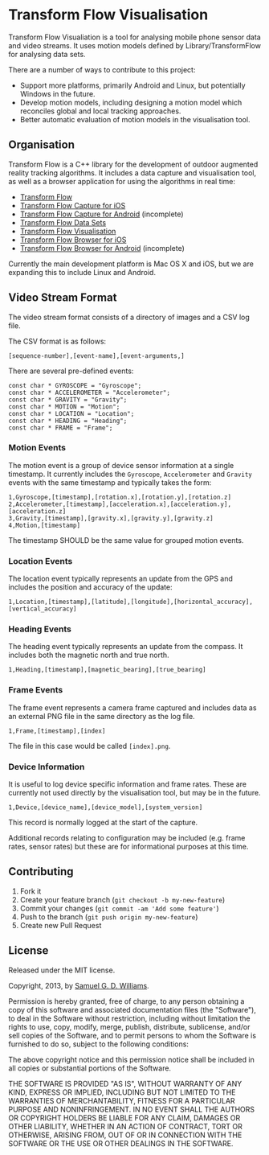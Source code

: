 # Transform Flow Visualisation

Transform Flow Visualiation is a tool for analysing mobile phone sensor data and video streams. It uses motion models defined by Library/TransformFlow for analysing data sets.

There are a number of ways to contribute to this project:

- Support more platforms, primarily Android and Linux, but potentially Windows in the future.
- Develop motion models, including designing a motion model which reconciles global and local tracking approaches.
- Better automatic evaluation of motion models in the visualisation tool.

## Organisation

Transform Flow is a C++ library for the development of outdoor augmented reality tracking algorithms. It includes a data capture and visualisation tool, as well as a browser application for using the algorithms in real time:

- [Transform Flow](https://github.com/HITLabNZ/transform-flow)
- [Transform Flow Capture for iOS](https://github.com/HITLabNZ/transform-flow-capture-ios)
- [Transform Flow Capture for Android](https://github.com/HITLabNZ/transform-flow-capture-android) (incomplete)
- [Transform Flow Data Sets](https://github.com/HITLabNZ/transform-flow-data)
- [Transform Flow Visualisation](https://github.com/HITLabNZ/transform-flow-visualisation)
- [Transform Flow Browser for iOS](https://github.com/HITLabNZ/transform-flow-browser-ios)
- [Transform Flow Browser for Android](https://github.com/HITLabNZ/transform-flow-browser-ios) (incomplete)

Currently the main development platform is Mac OS X and iOS, but we are expanding this to include Linux and Android.

## Video Stream Format

The video stream format consists of a directory of images and a CSV log file.

The CSV format is as follows:

	[sequence-number],[event-name],[event-arguments,]

There are several pre-defined events:

	const char * GYROSCOPE = "Gyroscope";
	const char * ACCELEROMETER = "Accelerometer";
	const char * GRAVITY = "Gravity";
	const char * MOTION = "Motion";
	const char * LOCATION = "Location";
	const char * HEADING = "Heading";
	const char * FRAME = "Frame";

### Motion Events

The motion event is a group of device sensor information at a single timestamp. It currently includes the `Gyroscope`, `Accelerometer` and `Gravity` events with the same timestamp and typically takes the form:

	1,Gyroscope,[timestamp],[rotation.x],[rotation.y],[rotation.z]
	2,Accelerometer,[timestamp],[acceleration.x],[acceleration.y],[acceleration.z]
	3,Gravity,[timestamp],[gravity.x],[gravity.y],[gravity.z]
	4,Motion,[timestamp]

The timestamp SHOULD be the same value for grouped motion events.

### Location Events

The location event typically represents an update from the GPS and includes the position and accuracy of the update:

	1,Location,[timestamp],[latitude],[longitude],[horizontal_accuracy],[vertical_accuracy]

### Heading Events

The heading event typically represents an update from the compass. It includes both the magnetic north and true north.

	1,Heading,[timestamp],[magnetic_bearing],[true_bearing]

### Frame Events

The frame event represents a camera frame captured and includes data as an external PNG file in the same directory as the log file.

	1,Frame,[timestamp],[index]

The file in this case would be called `[index].png`.

### Device Information

It is useful to log device specific information and frame rates. These are currently not used directly by the visualisation tool, but may be in the future.

	1,Device,[device_name],[device_model],[system_version]

This record is normally logged at the start of the capture.

Additional records relating to configuration may be included (e.g. frame rates, sensor rates) but these are for informational purposes at this time.

## Contributing

1. Fork it
2. Create your feature branch (`git checkout -b my-new-feature`)
3. Commit your changes (`git commit -am 'Add some feature'`)
4. Push to the branch (`git push origin my-new-feature`)
5. Create new Pull Request

## License

Released under the MIT license.

Copyright, 2013, by [Samuel G. D. Williams](http://www.codeotaku.com/samuel-williams).

Permission is hereby granted, free of charge, to any person obtaining a copy
of this software and associated documentation files (the "Software"), to deal
in the Software without restriction, including without limitation the rights
to use, copy, modify, merge, publish, distribute, sublicense, and/or sell
copies of the Software, and to permit persons to whom the Software is
furnished to do so, subject to the following conditions:

The above copyright notice and this permission notice shall be included in
all copies or substantial portions of the Software.

THE SOFTWARE IS PROVIDED "AS IS", WITHOUT WARRANTY OF ANY KIND, EXPRESS OR
IMPLIED, INCLUDING BUT NOT LIMITED TO THE WARRANTIES OF MERCHANTABILITY,
FITNESS FOR A PARTICULAR PURPOSE AND NONINFRINGEMENT. IN NO EVENT SHALL THE
AUTHORS OR COPYRIGHT HOLDERS BE LIABLE FOR ANY CLAIM, DAMAGES OR OTHER
LIABILITY, WHETHER IN AN ACTION OF CONTRACT, TORT OR OTHERWISE, ARISING FROM,
OUT OF OR IN CONNECTION WITH THE SOFTWARE OR THE USE OR OTHER DEALINGS IN
THE SOFTWARE.